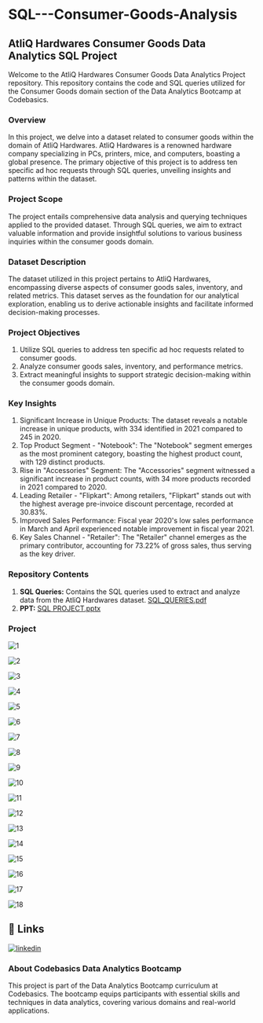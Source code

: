 # SQL---Consumer-Goods-Analysis


## AtliQ Hardwares Consumer Goods Data Analytics SQL Project

Welcome to the AtliQ Hardwares Consumer Goods Data Analytics Project repository. This repository contains the code and SQL queries utilized for the Consumer Goods domain section of the Data Analytics Bootcamp at Codebasics.


### Overview

In this project, we delve into a dataset related to consumer goods within the domain of AtliQ Hardwares. AtliQ Hardwares is a renowned hardware company specializing in PCs, printers, mice, and computers, boasting a global presence. The primary objective of this project is to address ten specific ad hoc requests through SQL queries, unveiling insights and patterns within the dataset.

### Project Scope

The project entails comprehensive data analysis and querying techniques applied to the provided dataset. Through SQL queries, we aim to extract valuable information and provide insightful solutions to various business inquiries within the consumer goods domain.

### Dataset Description

The dataset utilized in this project pertains to AtliQ Hardwares, encompassing diverse aspects of consumer goods sales, inventory, and related metrics. This dataset serves as the foundation for our analytical exploration, enabling us to derive actionable insights and facilitate informed decision-making processes.

### Project Objectives

1. Utilize SQL queries to address ten specific ad hoc requests related to consumer goods.
2. Analyze consumer goods sales, inventory, and performance metrics.
3. Extract meaningful insights to support strategic decision-making within the consumer goods domain.

### Key Insights

1. Significant Increase in Unique Products: The dataset reveals a notable increase in unique products, with 334 identified in 2021 compared to 245 in 2020.
2. Top Product Segment - "Notebook": The "Notebook" segment emerges as the most prominent category, boasting the highest product count, with 129 distinct products.
3. Rise in "Accessories" Segment: The "Accessories" segment witnessed a significant increase in product counts, with 34 more products recorded in 2021 compared to 2020.
4. Leading Retailer - "Flipkart": Among retailers, "Flipkart" stands out with the highest average pre-invoice discount percentage, recorded at 30.83%.
5. Improved Sales Performance: Fiscal year 2020's low sales performance in March and April experienced notable improvement in fiscal year 2021.
6. Key Sales Channel - "Retailer": The "Retailer" channel emerges as the primary contributor, accounting for 73.22% of gross sales, thus serving as the key driver.



### Repository Contents

1. **SQL Queries:** Contains the SQL queries used to extract and analyze data from the AtliQ Hardwares dataset. [SQL_QUERIES.pdf](https://github.com/YatinLokhande/SQL---Consumer-Goods-Analysis/files/15162270/SQL_QUERIES.pdf)
2. **PPT:**  [SQL PROJECT.pptx](https://github.com/YatinLokhande/SQL---Consumer-Goods-Analysis/files/15162296/SQL.PROJECT.pptx)

### Project

![1](https://github.com/user-attachments/assets/d6efde22-1b4c-41bd-a836-ce767807644a)

![2](https://github.com/YatinLokhande/SQL---Consumer-Goods-Analysis/assets/159231905/57b84c1e-8a8b-42aa-abea-7e728bb23c88)

![3](https://github.com/YatinLokhande/SQL---Consumer-Goods-Analysis/assets/159231905/3d1884de-1740-456d-899f-8e6328d365cb)

![4](https://github.com/YatinLokhande/SQL---Consumer-Goods-Analysis/assets/159231905/298b1345-e65b-4532-a1d7-dbbd7a3c4fa0)

![5](https://github.com/YatinLokhande/SQL---Consumer-Goods-Analysis/assets/159231905/1824a820-864d-4585-bef5-3e9a4b6648a8)

![6](https://github.com/YatinLokhande/SQL---Consumer-Goods-Analysis/assets/159231905/38258576-936a-40d4-85d9-17be3307d5df)

![7](https://github.com/YatinLokhande/SQL---Consumer-Goods-Analysis/assets/159231905/2629da93-4b0b-40cc-8089-e2414447a8cf)

![8](https://github.com/YatinLokhande/SQL---Consumer-Goods-Analysis/assets/159231905/0ecdb579-87fa-4c14-aa46-77fbb1de6903)

![9](https://github.com/YatinLokhande/SQL---Consumer-Goods-Analysis/assets/159231905/bd1706f5-9f08-44a5-87f0-bebce52f8097)

![10](https://github.com/YatinLokhande/SQL---Consumer-Goods-Analysis/assets/159231905/600d55db-f060-45a9-8205-0c7862d7537d)

![11](https://github.com/YatinLokhande/SQL---Consumer-Goods-Analysis/assets/159231905/2f876df5-1a2e-4c8f-b560-1b360bf21d7d)

![12](https://github.com/YatinLokhande/SQL---Consumer-Goods-Analysis/assets/159231905/8388b74d-5913-44b4-b354-ef0a05289b65)

![13](https://github.com/YatinLokhande/SQL---Consumer-Goods-Analysis/assets/159231905/6ca8d280-1ce5-40ff-9459-08bbd4638c66)

![14](https://github.com/YatinLokhande/SQL---Consumer-Goods-Analysis/assets/159231905/31efb243-254b-4524-b0d9-4cc0aaad5286)

![15](https://github.com/YatinLokhande/SQL---Consumer-Goods-Analysis/assets/159231905/8e63aaff-fd27-40d5-83c6-46ab4b44e42e)

![16](https://github.com/YatinLokhande/SQL---Consumer-Goods-Analysis/assets/159231905/5f1bb8e1-a988-4357-808e-c3d26582722c)

![17](https://github.com/YatinLokhande/SQL---Consumer-Goods-Analysis/assets/159231905/cfd745ed-daac-4653-916e-d473212c7bb0)

![18](https://github.com/YatinLokhande/SQL---Consumer-Goods-Analysis/assets/159231905/82a5ac49-9697-4163-8112-f8c24c41e738)



## 🔗 Links
[![linkedin](https://img.shields.io/badge/linkedin-0A66C2?style=for-the-badge&logo=linkedin&logoColor=white)](https://in.linkedin.com/in/subhransu-sekhar-biswal-332b93218)

### About Codebasics Data Analytics Bootcamp
This project is part of the Data Analytics Bootcamp curriculum at Codebasics. The bootcamp equips participants with essential skills and techniques in data analytics, covering various domains and real-world applications.

